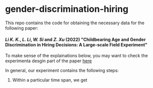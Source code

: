 # gender-discrimination-hiring
This repo contains the code for obtaining the necessary data for the following paper:

#### *Li K. K.*, *L. Li*, *W. Si* and *Z. Xu* (2022) "**Childbearing Age and Gender Discrimination in Hiring Decisions: A Large-scale Field Experiment**" 

To make sense of the explainations below, you may want to check the experimenta desgin part of the paper [here](https://papers.ssrn.com/sol3/papers.cfm?abstract_id=4199754)

In general, our experiment contains the following steps:

1. Within a particular time span, we get 
